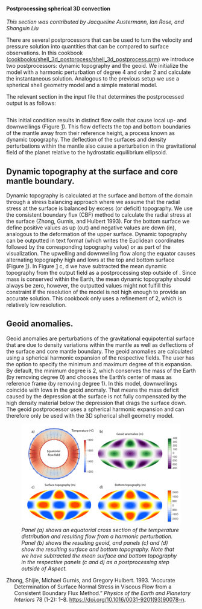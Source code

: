 #### Postprocessing spherical 3D convection

*This section was contributed by Jacqueline Austermann, Ian Rose, and Shangxin
Liu*

There are several postprocessors that can be used to turn the velocity and
pressure solution into quantities that can be compared to surface
observations. In this cookbook
([cookbooks/shell_3d_postprocess/shell_3d_postprocess.prm](https://www.github.com/geodynamics/aspect/blob/main/cookbooks/shell_3d_postprocess/shell_3d_postprocess.prm)) we introduce two
postprocessors: dynamic topography and the geoid. We initialize the model with
a harmonic perturbation of degree 4 and order 2 and calculate the
instantaneous solution. Analogous to the previous setup we use a spherical
shell geometry model and a simple material model.

The relevant section in the input file that determines the postprocessed
output is as follows:

``` prmfile
```

This initial condition results in distinct flow cells that cause local up- and
downwellings (Figure&nbsp;[1][]). This flow deflects the top and bottom
boundaries of the mantle away from their reference height, a process known as
dynamic topography. The deflection of the surfaces and density perturbations
within the mantle also cause a perturbation in the gravitational field of the
planet relative to the hydrostatic equilibrium ellipsoid.

## Dynamic topography at the surface and core mantle boundary.

Dynamic topography is calculated at the surface and bottom of the domain
through a stress balancing approach where we assume that the radial stress at
the surface is balanced by excess (or deficit) topography. We use the
consistent boundary flux (CBF) method to calculate the radial stress at the
surface (Zhong, Gurnis, and Hulbert 1993). For the bottom surface we define
positive values as up (out) and negative values are down (in), analogous to
the deformation of the upper surface. Dynamic topography can be outputted in
text format (which writes the Euclidean coordinates followed by the
corresponding topography value) or as part of the visualization. The upwelling
and downwelling flow along the equator causes alternating topography high and
lows at the top and bottom surface (Figure&nbsp;[1][]). In Figure&nbsp;[1][]
c, d we have subtracted the mean dynamic topography from the output field as a
postprocessing step outside of . Since mass is conserved within the Earth, the
mean dynamic topography should always be zero, however, the outputted values
might not fulfill this constraint if the resolution of the model is not high
enough to provide an accurate solution. This cookbook only uses a refinement
of 2, which is relatively low resolution.

## Geoid anomalies.

Geoid anomalies are perturbations of the gravitational equipotential surface
that are due to density variations within the mantle as well as deflections of
the surface and core mantle boundary. The geoid anomalies are calculated using
a spherical harmonic expansion of the respective fields. The user has the
option to specify the minimum and maximum degree of this expansion. By
default, the minimum degree is 2, which conserves the mass of the Earth (by
removing degree 0) and chooses the Earth&rsquo;s center of mass as reference
frame (by removing degree 1). In this model, downwellings coincide with lows
in the geoid anomaly. That means the mass deficit caused by the depression at
the surface is not fully compensated by the high density material below the
depression that drags the surface down. The geoid postprocessor uses a
spherical harmonic expansion and can therefore only be used with the 3D
spherical shell geometry model.

<figure>
<img src="cookbooks/shell_3d_postprocess/doc/postprocess_cookbook-01.png" id="fig:pp" alt="Panel (a) shows an equatorial cross section of the temperature distribution and resulting flow from a harmonic perturbation. Panel (b) shows the resulting geoid, and panels (c) and (d) show the resulting surface and bottom topography. Note that we have subtracted the mean surface and bottom topography in the respective panels (c and d) as a postprocessing step outside of Aspect. " /><figcaption aria-hidden="true"><em>Panel (a) shows an equatorial cross section of the temperature distribution and resulting flow from a harmonic perturbation. Panel (b) shows the resulting geoid, and panels (c) and (d) show the resulting surface and bottom topography. Note that we have subtracted the mean surface and bottom topography in the respective panels (c and d) as a postprocessing step outside of Aspect.</em> </figcaption>
</figure>

<div id="refs" class="references csl-bib-body hanging-indent">

<div id="ref-ZGH93" class="csl-entry">

Zhong, Shijie, Michael Gurnis, and Gregory Hulbert. 1993. &ldquo;Accurate
Determination of Surface Normal Stress in Viscous Flow from a Consistent
Boundary Flux Method.&rdquo; *Physics of the Earth and Planetary Interiors* 78
(1-2): 1&ndash;8. <https://doi.org/10.1016/0031-9201(93)90078-n>.

</div>

</div>

  [cookbooks/shell_3d_postprocess/shell_3d_postprocess.prm]: cookbooks/shell_3d_postprocess/shell_3d_postprocess.prm
  [1]: #fig:pp
